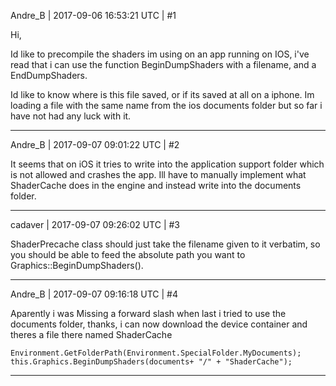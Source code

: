 Andre_B | 2017-09-06 16:53:21 UTC | #1

Hi,

Id like to precompile the shaders im using on an app running on IOS, i've read that i can use the function BeginDumpShaders with a filename, and a EndDumpShaders.

Id like to know where is this file saved, or if its saved at all on a iphone. Im loading a file with the same name from the ios documents folder but so far i have not had any luck with it.

-------------------------

Andre_B | 2017-09-07 09:01:22 UTC | #2

It seems that on iOS it tries to write into the application support folder which is not allowed and crashes the app.
Ill have to manually implement what ShaderCache does in the engine and instead write into the documents folder.

-------------------------

cadaver | 2017-09-07 09:26:02 UTC | #3

ShaderPrecache class should just take the filename given to it verbatim, so you should be able to feed the absolute path you want to Graphics::BeginDumpShaders().

-------------------------

Andre_B | 2017-09-07 09:16:18 UTC | #4

Aparently i was Missing a forward slash when last i tried to use the documents folder, thanks, i can now download the device container and theres a file there named ShaderCache

	Environment.GetFolderPath(Environment.SpecialFolder.MyDocuments);
	this.Graphics.BeginDumpShaders(documents+ "/" + "ShaderCache");

-------------------------

